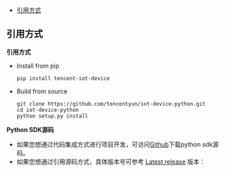  * [引用方式](#引用方式)

## 引用方式

**引用方式**

-  Install from pip

    ```
	pip install tencent-iot-device
	```


-  Build from source

	```
	git clone https://github.com/tencentyun/iot-device-python.git
	cd iot-device-python
	python setup.py install
	```


**Python SDK源码**

-  如果您想通过代码集成方式进行项目开发，可访问[Github](../)下载python sdk源码。
-  如果您想通过引用源码方式，具体版本号可参考 [Latest release](https://github.com/tencentyun/iot-device-python/releases) 版本：


